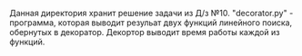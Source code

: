 Данная директория хранит решение задачи из Д/з №10.
"decorator.py" - программа, которая выводит резульат двух функций линейного поиска, обернутых в декоратор. Декортор выводит время работы каждой из функций.
